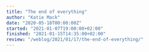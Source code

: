 ```yaml
---
title: "The end of everything"
author: "Katie Mack"
date: "2020-05-18T00:00:00Z"
started: "2021-01-07T19:00:00+02:00"
finished: "2021-01-15T14:35:00+02:00"
review: "/weblog/2021/01/17/the-end-of-everything/"
---
```

